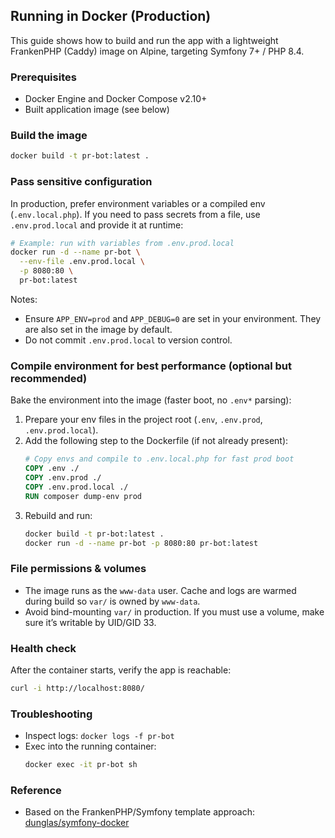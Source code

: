## Running in Docker (Production)

This guide shows how to build and run the app with a lightweight FrankenPHP (Caddy) image on Alpine, targeting Symfony 7+ / PHP 8.4.

### Prerequisites
- Docker Engine and Docker Compose v2.10+
- Built application image (see below)

### Build the image
```sh
docker build -t pr-bot:latest .
```

### Pass sensitive configuration
In production, prefer environment variables or a compiled env (`.env.local.php`). If you need to pass secrets from a file, use `.env.prod.local` and provide it at runtime:

```sh
# Example: run with variables from .env.prod.local
docker run -d --name pr-bot \
  --env-file .env.prod.local \
  -p 8080:80 \
  pr-bot:latest
```

Notes:
- Ensure `APP_ENV=prod` and `APP_DEBUG=0` are set in your environment. They are also set in the image by default.
- Do not commit `.env.prod.local` to version control.

### Compile environment for best performance (optional but recommended)
Bake the environment into the image (faster boot, no `.env*` parsing):

1. Prepare your env files in the project root (`.env`, `.env.prod`, `.env.prod.local`).
2. Add the following step to the Dockerfile (if not already present):
   ```dockerfile
   # Copy envs and compile to .env.local.php for fast prod boot
   COPY .env ./
   COPY .env.prod ./
   COPY .env.prod.local ./
   RUN composer dump-env prod
   ```
3. Rebuild and run:
   ```sh
   docker build -t pr-bot:latest .
   docker run -d --name pr-bot -p 8080:80 pr-bot:latest
   ```

### File permissions & volumes
- The image runs as the `www-data` user. Cache and logs are warmed during build so `var/` is owned by `www-data`.
- Avoid bind-mounting `var/` in production. If you must use a volume, make sure it’s writable by UID/GID 33.

### Health check
After the container starts, verify the app is reachable:
```sh
curl -i http://localhost:8080/
```

### Troubleshooting
- Inspect logs: `docker logs -f pr-bot`
- Exec into the running container:
  ```sh
  docker exec -it pr-bot sh
  ```

### Reference
- Based on the FrankenPHP/Symfony template approach: [dunglas/symfony-docker](https://github.com/dunglas/symfony-docker)


